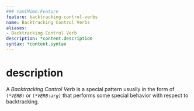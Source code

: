 ```yaml
---
### YamlMime:Feature
feature: backtracking-control-verbs
name: Backtracking Control Verbs
aliases:
- Backtracking Control Verb
description: *content.description
syntax: *content.syntax
---
```

# description
A <dfn>Backtracking Control Verb</dfn> is a special pattern usually in the form of <code>(\*<em>VERB</em>)</code> or <code>(\*<em>VERB</em>:<em>arg</em>)</code> that performs some special behavior with respect to backtracking.
